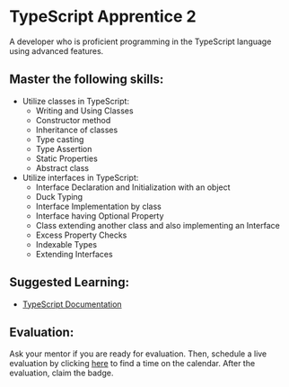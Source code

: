 # TypeScript Apprentice 2

A developer who is proficient programming in the TypeScript language using advanced features.

## Master the following skills:

* Utilize classes in TypeScript:
  * Writing and Using Classes
  * Constructor method
  * Inheritance of classes
  * Type casting
  * Type Assertion
  * Static Properties
  * Abstract class
* Utilize interfaces in TypeScript:
  * Interface Declaration and Initialization with an object
  * Duck Typing
  * Interface Implementation by class
  * Interface having Optional Property
  * Class extending another class and also implementing an Interface
  * Excess Property Checks
  * Indexable Types
  * Extending Interfaces

## Suggested Learning:

* [TypeScript Documentation](https://www.typescriptlang.org/)

## Evaluation:

Ask your mentor if you are ready for evaluation. Then, schedule a live evaluation by clicking [here](http://evals.codex.academy) to find a time on the calendar. After the evaluation, claim the badge.